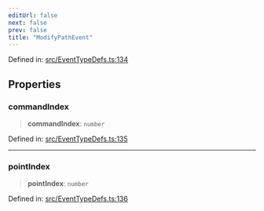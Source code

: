 ```yaml
---
editUrl: false
next: false
prev: false
title: "ModifyPathEvent"
---
```


Defined in: [src/EventTypeDefs.ts:134](https://github.com/fabricjs/fabric.js/blob/8206f10a405480a7ba988ff6cfdde6412c1f13f8/src/EventTypeDefs.ts#L134)

## Properties

### commandIndex

> **commandIndex**: `number`

Defined in: [src/EventTypeDefs.ts:135](https://github.com/fabricjs/fabric.js/blob/8206f10a405480a7ba988ff6cfdde6412c1f13f8/src/EventTypeDefs.ts#L135)

***

### pointIndex

> **pointIndex**: `number`

Defined in: [src/EventTypeDefs.ts:136](https://github.com/fabricjs/fabric.js/blob/8206f10a405480a7ba988ff6cfdde6412c1f13f8/src/EventTypeDefs.ts#L136)
